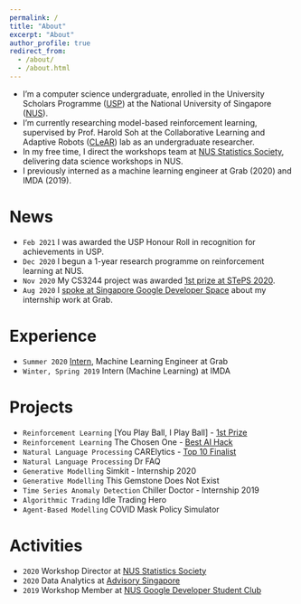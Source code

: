 ```yaml
---
permalink: /
title: "About"
excerpt: "About"
author_profile: true
redirect_from: 
  - /about/
  - /about.html
---
```


* I’m a computer science undergraduate, enrolled in the University Scholars Programme ([USP](http://usp.nus.edu.sg/)) at the National University of Singapore ([NUS](https://nus.edu.sg/)).
* I’m currently researching model-based reinforcement learning, supervised by Prof. Harold Soh at the Collaborative Learning and Adaptive Robots ([CLeAR](http://clear-nus.github.io/)) lab as an undergraduate researcher.
* In my free time, I direct the workshops team at [NUS Statistics Society](https://sites.google.com/view/nusstatisticssociety/workshops), delivering data science workshops in NUS.
* I previously interned as a machine learning engineer at Grab (2020) and IMDA (2019).

# News

* `Feb 2021` I was awarded the USP Honour Roll in recognition for achievements in USP.
* `Dec 2020` I begun a 1-year research programme on reinforcement learning at NUS.
* `Nov 2020` My CS3244 project was awarded [1st prize at STePS 2020](https://www.linkedin.com/posts/jetnew_machinelearning-reinforcementlearning-datascience-activity-6732485574315401216-1W-t).
* `Aug 2020` I [spoke at Singapore Google Developer Space](https://www.youtube.com/watch?v=wl_Z9URl6BU) about my internship work at Grab.

# Experience

* `Summer 2020` [Intern](https://www.linkedin.com/posts/jetnew_sip-report-simkit-grabpdf-activity-6694801691851804672-sk53), Machine Learning Engineer at Grab
* `Winter, Spring 2019` Intern (Machine Learning) at IMDA

# Projects

* `Reinforcement Learning` [You Play Ball, I Play Ball] - [1st Prize](https://www.linkedin.com/posts/jetnew_machinelearning-reinforcementlearning-datascience-activity-6732485574315401216-1W-t)
* `Reinforcement Learning` The Chosen One - [Best AI Hack](https://www.linkedin.com/posts/jetnew_today-i-joined-nanyang-technological-university-activity-6589154496453144576-_L9q)
* `Natural Language Processing` CARElytics - [Top 10 Finalist](https://www.linkedin.com/posts/junjie-tan_this-summer-i-had-the-opportunity-to-participate-activity-6696411383728361472-L1UR)
* `Natural Language Processing` Dr FAQ 
* `Generative Modelling` Simkit  - Internship 2020
* `Generative Modelling` This Gemstone Does Not Exist
* `Time Series Anomaly Detection` Chiller Doctor  - Internship 2019
* `Algorithmic Trading` Idle Trading Hero 
* `Agent-Based Modelling` COVID Mask Policy Simulator

# Activities
* `2020` Workshop Director at [NUS Statistics Society](https://www.youtube.com/playlist?list=PLiAp0_yuG0tZdmdMbVQBBNTQR6JefsHy4)
* `2020` Data Analytics at [Advisory Singapore](https://advisory.sg/)
* `2019` Workshop Member at [NUS Google Developer Student Club](https://www.youtube.com/playlist?list=PLiAp0_yuG0tY3bldy2K3L3s5XZmlmy8Gu)